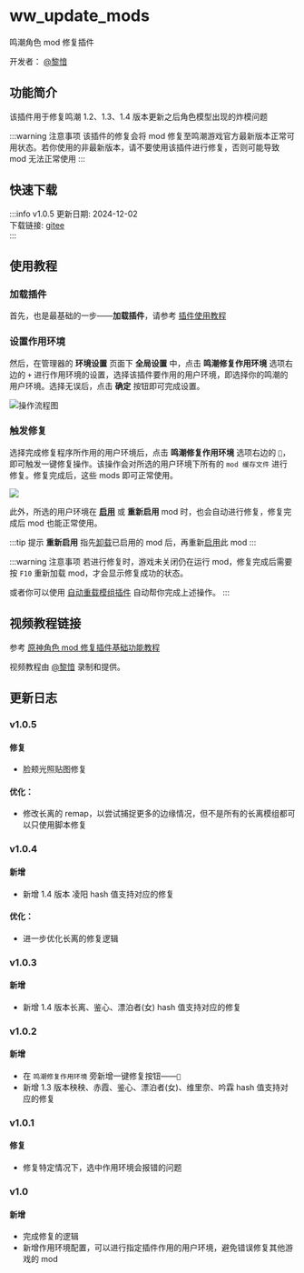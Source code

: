 # ww_update_mods
鸣潮角色 mod 修复插件

开发者： [@黎愔](/contribution)

## 功能简介

该插件用于修复鸣潮 1.2、1.3、1.4 版本更新之后角色模型出现的炸模问题

:::warning 注意事项
该插件的修复会将 mod 修复至鸣潮游戏官方最新版本正常可用状态。若你使用的非最新版本，请不要使用该插件进行修复，否则可能导致 mod 无法正常使用
:::

## 快速下载

:::info v1.0.5
更新日期:  2024-12-02<br/>
下载链接: [gitee](https://gitee.com/ticca/d3dx-skin-manage/releases/download/plugins/ww_update_mods_v1.0.5.zip) <br/>
:::

## 使用教程

### 加载插件
首先，也是最基础的一步——**加载插件**，请参考 [插件使用教程](/help/tutorial-plugins)

### 设置作用环境
然后，在管理器的 **环境设置** 页面下 **全局设置** 中，点击 **鸣潮修复作用环境** 选项右边的 `+` 进行作用环境的设置，选择该插件要作用的用户环境，即选择你的鸣潮的用户环境。选择无误后，点击 **确定** 按钮即可完成设置。

![操作流程图](/static/image/c1eafae1.png)

### 触发修复
选择完成修复程序所作用的用户环境后，点击 **鸣潮修复作用环境** 选项右边的 `🔨`，即可触发一键修复操作。该操作会对所选的用户环境下所有的 `mod 缓存文件` 进行修复。修复完成后，这些 mods 即可正常使用。

![](/static/image/95b99da9.png)

此外，所选的用户环境在 **[启用](/help/tutorial-modules#启用和切换模组)** 或 **重新启用** mod 时，也会自动进行修复，修复完成后 mod 也能正常使用。

:::tip 提示
**重新启用** 指先[卸载](/help/tutorial-modules#卸载模组)已启用的 mod 后，再重新[启用](/help/tutorial-modules#启用和切换模组)此 mod
:::

:::warning 注意事项
若进行修复时，游戏未关闭仍在运行 mod，修复完成后需要按 `F10` 重新加载 mod，才会显示修复成功的状态。

或者你可以使用 [自动重载模组插件](/resources/plugins/auto_reload_mods) 自动帮你完成上述操作。
:::

## 视频教程链接

参考 [原神角色 mod 修复插件基础功能教程](https://www.bilibili.com/video/BV1vi421R7d2) 

视频教程由 [@黎愔](/contribution) 录制和提供。

## 更新日志

### v1.0.5
#### 修复
- 脸颊光照贴图修复

#### 优化：
- 修改长离的 remap，以尝试捕捉更多的边缘情况，但不是所有的长离模组都可以只使用脚本修复

### v1.0.4
#### 新增
- 新增 1.4 版本 凌阳 hash 值支持对应的修复

#### 优化：
- 进一步优化长离的修复逻辑

### v1.0.3
#### 新增
- 新增 1.4 版本长离、鉴心、漂泊者(女) hash 值支持对应的修复

### v1.0.2
#### 新增
- 在 `鸣潮修复作用环境` 旁新增一键修复按钮——`🔨`
- 新增 1.3 版本秧秧、赤霞、鉴心、漂泊者(女)、维里奈、吟霖 hash 值支持对应的修复

### v1.0.1
#### 修复
- 修复特定情况下，选中作用环境会报错的问题

### v1.0
#### 新增
- 完成修复的逻辑
- 新增作用环境配置，可以进行指定插件作用的用户环境，避免错误修复其他游戏的 mod
